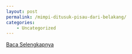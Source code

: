 ```yaml
---
layout: post
permalink: /mimpi-ditusuk-pisau-dari-belakang/
categories:
    - Uncategorized
---
```


[Baca Selengkapnya](/07)